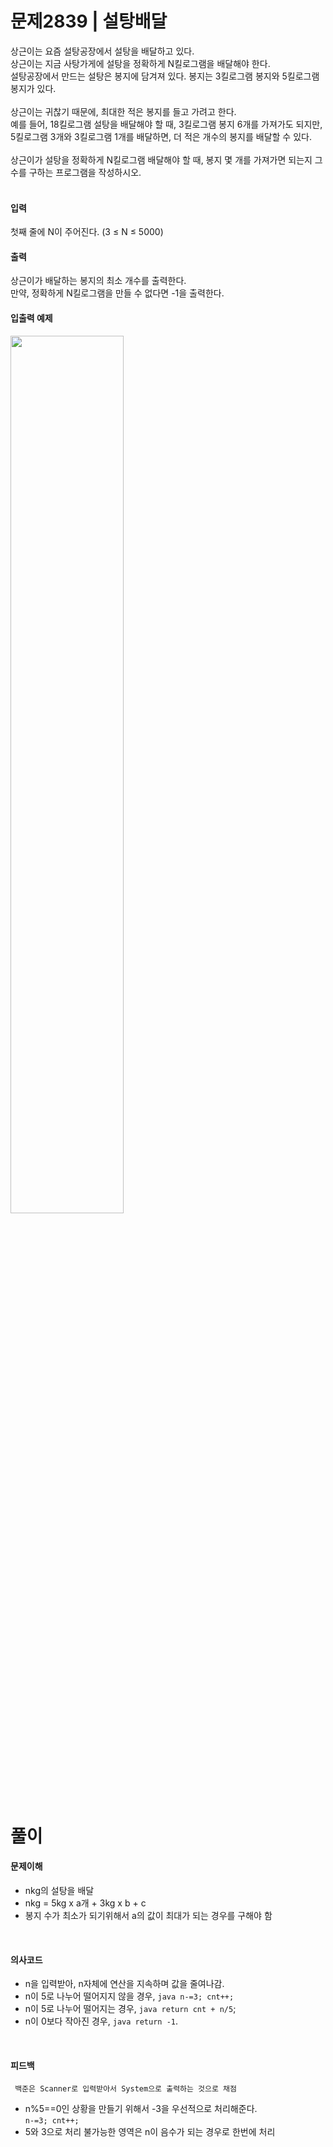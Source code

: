# 문제2839 | 설탕배달
상근이는 요즘 설탕공장에서 설탕을 배달하고 있다. <br/>
상근이는 지금 사탕가게에 설탕을 정확하게 N킬로그램을 배달해야 한다.  <br/>
설탕공장에서 만드는 설탕은 봉지에 담겨져 있다. 봉지는 3킬로그램 봉지와 5킬로그램 봉지가 있다. <br/>
<br/>
상근이는 귀찮기 때문에, 최대한 적은 봉지를 들고 가려고 한다.  <br/>
예를 들어, 18킬로그램 설탕을 배달해야 할 때, 3킬로그램 봉지 6개를 가져가도 되지만,  <br/>
5킬로그램 3개와 3킬로그램 1개를 배달하면, 더 적은 개수의 봉지를 배달할 수 있다. <br/>
<br/>
상근이가 설탕을 정확하게 N킬로그램 배달해야 할 때, 봉지 몇 개를 가져가면 되는지 그 수를 구하는 프로그램을 작성하시오. <br/>
<br/>

#### 입력
첫째 줄에 N이 주어진다. (3 ≤ N ≤ 5000) <br/>

#### 출력
상근이가 배달하는 봉지의 최소 개수를 출력한다.  <br/>
만약, 정확하게 N킬로그램을 만들 수 없다면 -1을 출력한다.
<br/>

#### 입출력 예제
<img src="https://user-images.githubusercontent.com/62331803/91651455-de77b500-eac7-11ea-9da0-911e9d635a61.png" width="60%">

# 풀이

#### 문제이해
- nkg의 설탕을 배달
- nkg = 5kg x a개 + 3kg x b + c
- 봉지 수가 최소가 되기위해서 a의 값이 최대가 되는 경우를 구해야 함
<br/>

#### 의사코드
- n을 입력받아, n자체에 연산을 지속하며 값을 줄여나감.
- n이 5로 나누어 떨어지지 않을 경우, ```java n-=3; cnt++;```
- n이 5로 나누어 떨어지는 경우, ```java return cnt + n/5```;
- n이 0보다 작아진 경우, ```java return -1```.

<br/>

#### 피드백
` 백준은 Scanner로 입력받아서 System으로 출력하는 것으로 채점`
- n%5==0인 상황을 만들기 위해서 -3을 우선적으로 처리해준다.<br/>
` n-=3; cnt++; `
- 5와 3으로 처리 불가능한 영역은 n이 음수가 되는 경우로 한번에 처리
